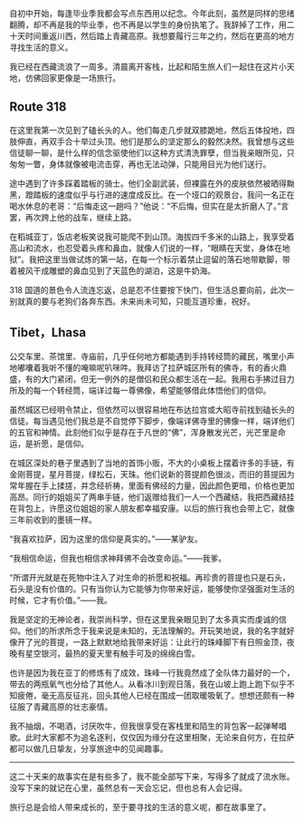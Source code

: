 自初中开始，每逢毕业季我都会写点东西用以纪念。今年此刻，虽然是同样的思绪翻腾，却不再是我的毕业季，也不再是以学生的身份执笔了。我辞掉了工作，用二十天时间重返川西，然后踏上青藏高原。我想要履行三年之约，然后在更高的地方寻找生活的意义。

我已经在西藏流浪了一周多。清晨离开客栈，比起和陌生旅人们一起住在这片小天地，仿佛回家更像是一场旅行。

## Route 318

在这里我第一次见到了磕长头的人。他们每走几步就双膝跪地，然后五体投地，四肢伸直，再双手合十举过头顶。他们是那么的坚定那么的毅然决然。我曾想与这些信徒聊一聊，是什么样的信念驱使他们以这种方式清洗罪孽，但当我亲眼所见，只匆匆一瞥，身体就像被电流击穿，再也无法动弹，只能用目光为他们送行。

途中遇到了许多踩着踏板的骑士。他们全副武装，但裸露在外的皮肤依然被晒得黝黑，蹬踏板的速度似乎与行进的速度成反比。在一个垭口的观景台，我问一名正在喝水休息的老哥：“后悔走这一趟吗？”他说：“不后悔，但实在是太折磨人了。”言罢，再次跨上他的战车，继续上路。

在稻城亚丁，饭店老板笑说我可能爬不到山顶。海拔四千多米的山路上，我享受着高山和流水，也忍受着头疼和鼻血，就像人们说的一样，“眼睛在天堂，身体在地狱”。我把这里当做试炼的第一站，在每一个标示着禁止逗留的落石地带歇脚，带着被风干成雕塑的鼻血见到了天蓝色的湖泊，这是牛奶海。

318 国道的景色令人流连忘返，总是忍不住要按下快门，但生活总要向前，此次一别就真的要与老狗们各奔东西。未来尚未可知，只能互道珍重，祝好。

## Tibet，Lhasa

公交车里、茶馆里、寺庙前，几乎任何地方都能遇到手持转经筒的藏民，嘴里小声地嘟囔着我听不懂的唵嘛呢叭咪吽。我拜访了拉萨城区所有的佛寺，有的香火鼎盛，有的大门紧闭，但无一例外的是僧侣和民众都生活在一起。我用右手拂过目力所及的每一个转经筒，端详过每一尊佛像，希望能够借此体悟他们的信仰。

虽然城区已经明令禁止，但依然可以很容易地在布达拉宫或大昭寺前找到磕长头的信徒。每当遇见他们我总是不自觉停下脚步，像端详佛寺里的佛像一样，端详他们的五官和神情。此刻他们似乎是存在于凡世的“佛”，浑身散发光芒，光芒里是命运，是祈愿，是信仰。

在城区深处的巷子里遇到了当地的首饰小贩，不大的小桌板上摆着许多的手链，有金刚菩提，星月菩提，绿松石，天珠。他们说新的菩提颜色很淡，而旧的菩提因为常年握在手上揉搓，并念经祈祷，里面有佛经的力量，因此颜色更暗，价格也更加高昂。同行的姐姐买了两串手链，他们返赠给我们一人一个西藏结，我把西藏结挂在背包上，许愿这位姐姐的家人朋友都幸福安康。以后的旅行我也会带上它，就像三年前收到的墨镜一样。

“我喜欢拉萨，因为这里的信仰是真实的。”——某驴友。

“我相信命运，但我也相信求神拜佛不会改变命运。”——我爹。

“所谓开光就是在死物中注入了对生命的祈愿和祝福。再珍贵的菩提也只是石头，石头是没有价值的。只有当你认为它能够为你带来好运，能够使你坚强面对生活的时候，它才有价值。”——我。

我是坚定的无神论者，我崇尚科学，但在这里我亲眼见到了太多真实而虔诚的信仰。他们的所求所念于我来说是未知的，无法理解的。开玩笑地说，我的名字就好像开了光的菩提，一路上默默地给我带来好运：让此行的珠峰脚下有日照金顶，夜晚有星空银河，最热的夏天里有触手可及的绵绵白雪。

也许是因为我在亚丁的修炼有了成效，珠峰一行我竟然成了全队体力最好的一个，带去的两瓶氧气也分给了其他人。从看冰川到观日落，我在山坡上跑上跑下似乎不知疲倦，毫无高反征兆，回头其他人已经在围成一团取暖吸氧了。想想还颇有一种征服了青藏高原的壮志豪情。

我不抽烟，不喝酒，讨厌吹牛，但我很享受在客栈里和陌生的背包客一起弹琴唱歌。此时大家都不为追名逐利，仅仅因为缘分在这里相聚，无论来自何方，在拉萨都可以做几日挚友，分享旅途中的见闻趣事。

---

这二十天来的故事实在是有些多了，我不能全部写下来，写得多了就成了流水账。没写下来的就记在心里，虽然总有一天会忘记，但也总有人会记得。

旅行总是会给人带来成长的，至于要寻找的生活的意义呢，都在故事里了。